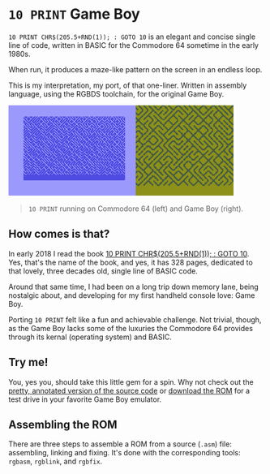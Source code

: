 `10 PRINT` Game Boy
===================

`10 PRINT CHR$(205.5+RND(1)); : GOTO 10` is an elegant and concise single line
of code, written in BASIC for the Commodore 64 sometime in the early 1980s.

When run, it produces a maze-like pattern on the screen in an endless loop.

This is my interpretation, my port, of that one-liner. Written in assembly
language, using the RGBDS toolchain, for the original Game Boy.

![](10-print.gif)

> `10 PRINT` running on Commodore 64 (left) and Game Boy (right).

How comes is that?
------------------

In early 2018 I read the book [10 PRINT CHR$(205.5+RND(1)); : GOTO 10][10]. Yes,
that's the name of the book, and yes, it has 328 pages, dedicated to that
lovely, three decades old, single line of BASIC code.

Around that same time, I had been on a long trip down memory lane, being
nostalgic about, and developing for my first handheld console love: Game Boy.

Porting `10 PRINT` felt like a fun and achievable challenge. Not trivial,
though, as the Game Boy lacks some of the luxuries the Commodore 64 provides
through its kernal (operating system) and BASIC.

Try me!
-------

You, yes you, should take this little gem for a spin. Why not check out the
[pretty, annotated version of the source code][src] or [download the ROM][rom]
for a test drive in your favorite Game Boy emulator.

Assembling the ROM
------------------

There are three steps to assemble a ROM from a source (`.asm`) file:
assembling, linking and fixing. It's done with the corresponding tools:
`rgbasm`, `rgblink`, and `rgbfix`.

[n2t]: http://nand2tetris.org
[book]: http://nand2tetris.org/book.php
[gbmanual]: https://ia801906.us.archive.org/19/items/GameBoyProgManVer1.1/GameBoyProgManVer1.1.pdf
[rgbds]: https://www.mankier.com/7/rgbds
[e65]: https://skilldrick.github.io/easy6502/
[src]: ./pretty-source.md
[rom]: ./na.gb
[10]: http://10print.org

